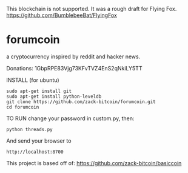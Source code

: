 This blockchain is not supported. It was a rough draft for Flying Fox. https://github.com/BumblebeeBat/FlyingFox

forumcoin
=========

a cryptocurrency inspired by reddit and hacker news.

Donations: 1GbpRPE83Vjg73KFvTVZ4EnS2qNkiLY5TT

INSTALL (for ubuntu)

    sudo apt-get install git
    sudo apt-get install python-leveldb
    git clone https://github.com/zack-bitcoin/forumcoin.git
    cd forumcoin

TO RUN
change your password in custom.py, then:

    python threads.py

And send your browser to

    http://localhost:8700

This project is based off of: https://github.com/zack-bitcoin/basiccoin


